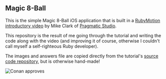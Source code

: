 ## Magic 8-Ball

This is the simple Magic 8-Ball iOS application that is built in a 
[RubyMotion introductory video](http://pragmaticstudio.com/screencasts/rubymotion) 
by Mike Clark of [Pragmatic Studio](http://pragmaticstudio.com/).

This repository is the result of me going through the tutorial and writing the
code along with the video (and improving it of course, otherwise I couldn't call
myself a self-righteous Ruby developer). 

The images and answers file are copied directly from the tutorial's 
[source code repository](https://github.com/pragmaticstudio/studio-bonus-tracks/tree/master/episode-020/Magic8Ball),
but is otherwise hand-made!

![Conan approves](http://i.imgur.com/ikhAD.gif)

